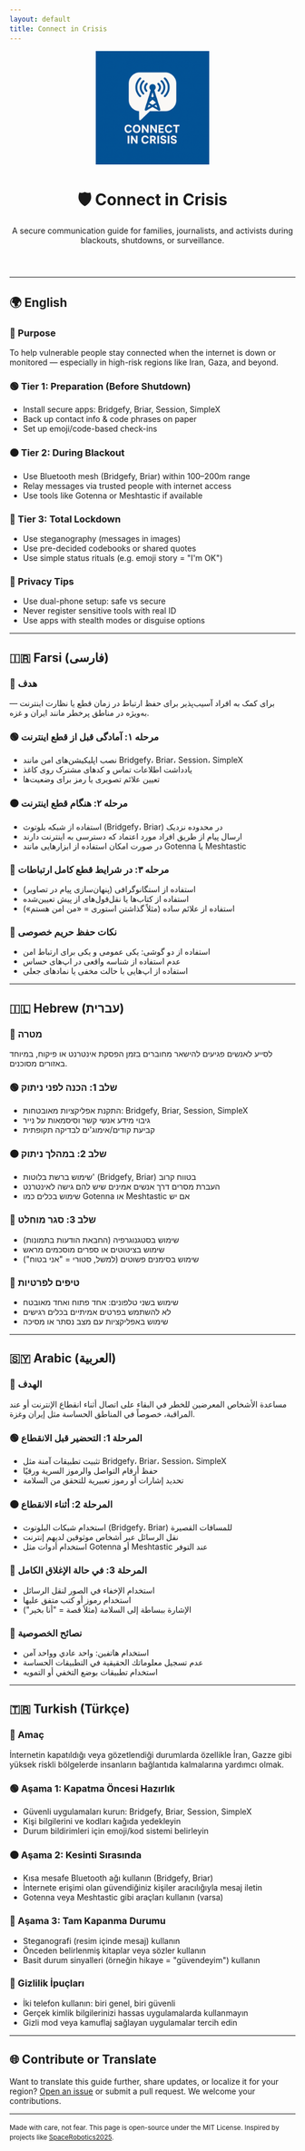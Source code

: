 ```yaml
---
layout: default
title: Connect in Crisis
---
```


<p align="center">
  <img src="logo.png" alt="Connect in Crisis Logo" width="200">
</p>

<header class="hero">
  <h1>🛡️ Connect in Crisis</h1>
  <p>A secure communication guide for families, journalists, and activists during blackouts, shutdowns, or surveillance.</p>
</header>

---

## 🌍 English

### 🧭 Purpose
To help vulnerable people stay connected when the internet is down or monitored — especially in high-risk regions like Iran, Gaza, and beyond.

### 🟢 Tier 1: Preparation (Before Shutdown)
- Install secure apps: Bridgefy, Briar, Session, SimpleX
- Back up contact info & code phrases on paper
- Set up emoji/code-based check-ins

### 🟠 Tier 2: During Blackout
- Use Bluetooth mesh (Bridgefy, Briar) within 100–200m range
- Relay messages via trusted people with internet access
- Use tools like Gotenna or Meshtastic if available

### 🔴 Tier 3: Total Lockdown
- Use steganography (messages in images)
- Use pre-decided codebooks or shared quotes
- Use simple status rituals (e.g. emoji story = "I'm OK")

### 🧠 Privacy Tips
- Use dual-phone setup: safe vs secure
- Never register sensitive tools with real ID
- Use apps with stealth modes or disguise options

---

## 🇮🇷 Farsi (فارسی)

### 🧭 هدف
برای کمک به افراد آسیب‌پذیر برای حفظ ارتباط در زمان قطع یا نظارت اینترنت — به‌ویژه در مناطق پرخطر مانند ایران و غزه.

### 🟢 مرحله ۱: آمادگی قبل از قطع اینترنت
- نصب اپلیکیشن‌های امن مانند Bridgefy، Briar، Session، SimpleX
- یادداشت اطلاعات تماس و کدهای مشترک روی کاغذ
- تعیین علائم تصویری یا رمز برای وضعیت‌ها

### 🟠 مرحله ۲: هنگام قطع اینترنت
- استفاده از شبکه بلوتوث (Bridgefy، Briar) در محدوده نزدیک
- ارسال پیام از طریق افراد مورد اعتماد که دسترسی به اینترنت دارند
- در صورت امکان استفاده از ابزارهایی مانند Gotenna یا Meshtastic

### 🔴 مرحله ۳: در شرایط قطع کامل ارتباطات
- استفاده از استگانوگرافی (پنهان‌سازی پیام در تصاویر)
- استفاده از کتاب‌ها یا نقل‌قول‌های از پیش تعیین‌شده
- استفاده از علائم ساده (مثلاً گذاشتن استوری = «من امن هستم»)

### 🧠 نکات حفظ حریم خصوصی
- استفاده از دو گوشی: یکی عمومی و یکی برای ارتباط امن
- عدم استفاده از شناسه واقعی در اپ‌های حساس
- استفاده از اپ‌هایی با حالت مخفی یا نمادهای جعلی

---

## 🇮🇱 Hebrew (עברית)

### 🧭 מטרה
לסייע לאנשים פגיעים להישאר מחוברים בזמן הפסקת אינטרנט או פיקוח, במיוחד באזורים מסוכנים.

### 🟢 שלב 1: הכנה לפני ניתוק
- התקנת אפליקציות מאובטחות: Bridgefy, Briar, Session, SimpleX
- גיבוי מידע אנשי קשר וסיסמאות על נייר
- קביעת קודים/אימוג'ים לבדיקה תקופתית

### 🟠 שלב 2: במהלך ניתוק
- שימוש ברשת בלוטות' (Bridgefy, Briar) בטווח קרוב
- העברת מסרים דרך אנשים אמינים שיש להם גישה לאינטרנט
- שימוש בכלים כמו Gotenna או Meshtastic אם יש

### 🔴 שלב 3: סגר מוחלט
- שימוש בסטגנוגרפיה (החבאת הודעות בתמונות)
- שימוש בציטוטים או ספרים מוסכמים מראש
- שימוש בסימנים פשוטים (למשל, סטורי = "אני בטוח")

### 🧠 טיפים לפרטיות
- שימוש בשני טלפונים: אחד פתוח ואחד מאובטח
- לא להשתמש בפרטים אמיתיים בכלים רגישים
- שימוש באפליקציות עם מצב נסתר או מסיכה

---

## 🇸🇾 Arabic (العربية)

### 🧭 الهدف
مساعدة الأشخاص المعرضين للخطر في البقاء على اتصال أثناء انقطاع الإنترنت أو عند المراقبة، خصوصاً في المناطق الحساسة مثل إيران وغزة.

### 🟢 المرحلة 1: التحضير قبل الانقطاع
- تثبيت تطبيقات آمنة مثل Bridgefy، Briar، Session، SimpleX
- حفظ أرقام التواصل والرموز السرية ورقيًا
- تحديد إشارات أو رموز تعبيرية للتحقق من السلامة

### 🟠 المرحلة 2: أثناء الانقطاع
- استخدام شبكات البلوتوث (Bridgefy، Briar) للمسافات القصيرة
- نقل الرسائل عبر أشخاص موثوقين لديهم إنترنت
- استخدام أدوات مثل Gotenna أو Meshtastic عند التوفر

### 🔴 المرحلة 3: في حالة الإغلاق الكامل
- استخدام الإخفاء في الصور لنقل الرسائل
- استخدام رموز أو كتب متفق عليها
- الإشارة ببساطة إلى السلامة (مثلاً قصة = "أنا بخير")

### 🧠 نصائح الخصوصية
- استخدام هاتفين: واحد عادي وواحد آمن
- عدم تسجيل معلوماتك الحقيقية في التطبيقات الحساسة
- استخدام تطبيقات بوضع التخفي أو التمويه

---

## 🇹🇷 Turkish (Türkçe)

### 🧭 Amaç
İnternetin kapatıldığı veya gözetlendiği durumlarda özellikle İran, Gazze gibi yüksek riskli bölgelerde insanların bağlantıda kalmalarına yardımcı olmak.

### 🟢 Aşama 1: Kapatma Öncesi Hazırlık
- Güvenli uygulamaları kurun: Bridgefy, Briar, Session, SimpleX
- Kişi bilgilerini ve kodları kağıda yedekleyin
- Durum bildirimleri için emoji/kod sistemi belirleyin

### 🟠 Aşama 2: Kesinti Sırasında
- Kısa mesafe Bluetooth ağı kullanın (Bridgefy, Briar)
- İnternete erişimi olan güvendiğiniz kişiler aracılığıyla mesaj iletin
- Gotenna veya Meshtastic gibi araçları kullanın (varsa)

### 🔴 Aşama 3: Tam Kapanma Durumu
- Steganografi (resim içinde mesaj) kullanın
- Önceden belirlenmiş kitaplar veya sözler kullanın
- Basit durum sinyalleri (örneğin hikaye = "güvendeyim") kullanın

### 🧠 Gizlilik İpuçları
- İki telefon kullanın: biri genel, biri güvenli
- Gerçek kimlik bilgilerinizi hassas uygulamalarda kullanmayın
- Gizli mod veya kamuflaj sağlayan uygulamalar tercih edin

---

## 🌐 Contribute or Translate
Want to translate this guide further, share updates, or localize it for your region? [Open an issue](https://github.com/YOUR_USERNAME/connect-in-crisis/issues) or submit a pull request. We welcome your contributions.

---

<footer>
  <p><small>Made with care, not fear. This page is open-source under the MIT License. Inspired by projects like <a href="https://space-robots.org/spacerobotics2025/" target="_blank">SpaceRobotics2025</a>.</small></p>
</footer>
